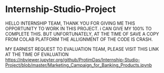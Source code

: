 # Internship-Studio-Project
HELLO INTERNSHIP TEAM, THANK YOU FOR GIVING ME THIS OPPORTUNITY TO WORK IN THIS PROJECT. i CAN GIVE MY 100% TO COMPLETE THIS.
BUT UNFORTUNATELY, AT THE TIME OF SAVE A COPY FROM COLAB PLATFORM THE ALLIGNMENT OF THE CODE IS CRASH.

MY EARNEST REQUEST TO EVALUATION TEAM, PLEASE VISIT THIS LINK AT THE TIME OF EVALUATION
https://nbviewer.jupyter.org/github/ProtimDas/Internship-Studio-Project/blob/master/Marketing_Campaign_for_Banking_Products.ipynb
